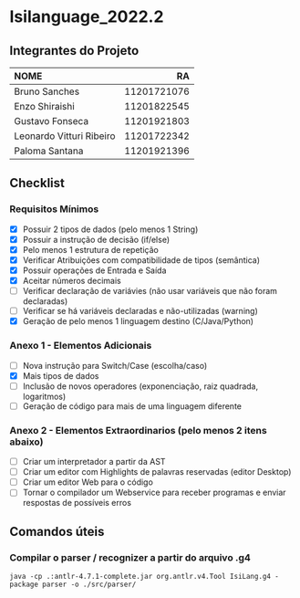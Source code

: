 # Isilanguage_2022.2

## Integrantes do Projeto

| NOME                     | RA           |
|:-------------------------|-------------:|
| Bruno Sanches            | 11201721076  |
| Enzo Shiraishi           | 11201822545  |
| Gustavo Fonseca          | 11201921803  |
| Leonardo Vitturi Ribeiro | 11201722342  |
| Paloma Santana           | 11201921396  |

## Checklist

### Requisitos Mínimos

- [X] Possuir 2 tipos de dados (pelo menos 1 String)  
- [X] Possuir a instrução de decisão (if/else)
- [X] Pelo menos 1 estrutura de repetição
- [X] Verificar Atribuições com compatibilidade de tipos (semântica)  
- [X] Possuir operações de Entrada e Saída
- [X] Aceitar números decimais  
- [ ] Verificar declaração de variávies (não usar variáveis que não foram declaradas)
- [ ] Verificar se há variáveis declaradas e não-utilizadas (warning)
- [X] Geração de pelo menos 1 linguagem destino (C/Java/Python)

### Anexo 1 - Elementos Adicionais

- [ ] Nova instrução para Switch/Case (escolha/caso)
- [X] Mais tipos de dados
- [ ] Inclusão de novos operadores (exponenciação, raiz quadrada, logaritmos)
- [ ] Geração de código para mais de uma linguagem diferente

### Anexo 2 - Elementos Extraordinarios (pelo menos 2 itens abaixo)

- [ ] Criar um interpretador a partir da AST
- [ ] Criar um editor com Highlights de palavras reservadas (editor Desktop)
- [ ] Criar um editor Web para o código
- [ ] Tornar o compilador um Webservice para receber programas e enviar respostas de possíveis erros

## Comandos úteis

### Compilar o parser / recognizer a partir do arquivo .g4

```shell
java -cp .:antlr-4.7.1-complete.jar org.antlr.v4.Tool IsiLang.g4 -package parser -o ./src/parser/
```
